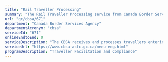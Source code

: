 ```yaml
---
title: "Rail Traveller Processing"
summary: "The Rail Traveller Processing service from Canada Border Services Agency is not available end-to-end online, according to the GC Service Inventory."
url: "gc/cbsa/671"
department: "Canada Border Services Agency"
departmentAcronym: "cbsa"
serviceId: "671"
onlineEndtoEnd: 0
serviceDescription: "The CBSA receives and processes travellers entering at Canadian POEs via rail mode."
serviceUrl: "https://www.cbsa-asfc.gc.ca/menu-eng.html"
programDescription: "Traveller Facilitation and Compliance"
---
```

